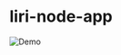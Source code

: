 # liri-node-app
![Demo]("https://drive.google.com/file/d/1aNsRidmMckZ3_tjo9VCwkT1a7VyiNZVY/view?usp=sharing")


